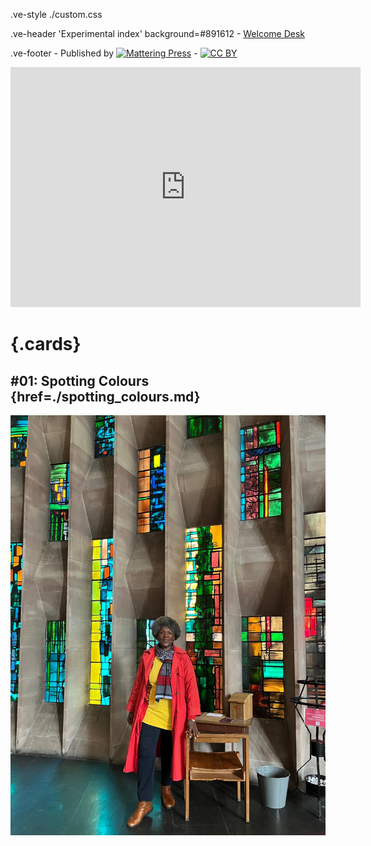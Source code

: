 .ve-style ./custom.css

.ve-header 'Experimental index' background=#891612
    - [Welcome Desk](/)

.ve-footer
    - Published by [![Mattering Press](https://www.matteringpress.org/wp-content/themes/matteringpress/img/mattering-press.png)](https://www.matteringpress.org/)
    - [![CC BY](https://licensebuttons.net/l/by/4.0/88x31.png)](https://creativecommons.org/licenses/by/4.0/)

<iframe src="https://archive.org/embed/simplesabotagefi26184gut?view=2up" width="560" height="384" frameborder="0" webkitallowfullscreen="true" mozallowfullscreen="true" allowfullscreen></iframe>

# {.cards}

## #01: Spotting Colours {href=./spotting_colours.md}

![](/media/monica_brown_12.jpg)